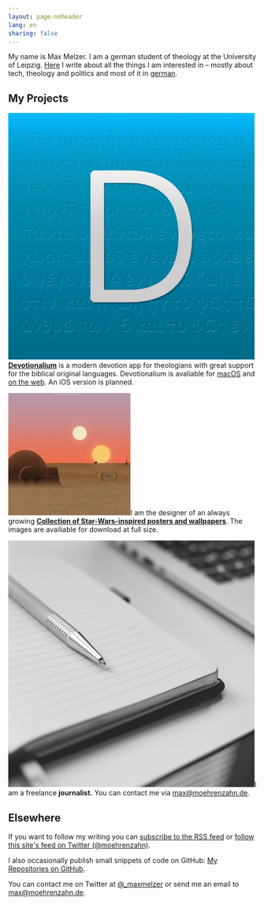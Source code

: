 ```yaml
---
layout: page-noheader
lang: en
sharing: false
---
```


<div class="profile-outer"><div class="profile-image"></div></div>

My name is Max Melzer. I am a german student of theology at the University of Leipzig. [Here](/) I write about all the things I am interested in – mostly about tech, theology and politics and most of it in [german](/).

## My Projects

<a href="http://devotionalium.moehrenzahn.de/mac" target="_blank"><img class="project-image" src="/images/Projekte/devotionalium.jpg" /></a>[**Devotionalium**](http://devotionalium.moehrenzahn.de/mac) is
a modern devotion app for theologians with great support for the biblical original languages. Devotionalium is avaliable for [macOS](http://devotionalium.moehrenzahn.de/mac) and [on the web](http://devotionalium.moehrenzahn.de/). An iOS version is planned.

<div style="clear:both"></div>

<a href="/poster/" target="_blank"><img class="project-image" src="/poster/images/preview_square.jpg" /></a>I am the designer of an always growing [**Collection of Star-Wars-inspired posters and wallpapers**](/poster/). The images are availiable for download at full size.

<div style="clear:both"></div>

<a href="mailto:max@moehrenzahn.de" target="_blank"><img class="project-image" src="/images/Projekte/journalist.jpg" /></a>I am a freelance **journalist.** You can contact me via <max@moehrenzahn.de>.

<div style="clear:both"></div>

## Elsewhere

If you want to follow my writing you can [subscribe to the RSS feed](/en/feed.xml) or [follow this site's feed on Twitter (@moehrenzahn)](https://twitter.com/moehrenzahn).

I also occasionally publish small snippets of code on GitHub: [My Repositories on GitHub](https://github.com/moehrenzahn).

You can contact me on Twitter at [@_maxmelzer](http://www.twitter.com/_maxmelzer) or send me an email to [max@moehrenzahn.de](mailto:max@moehrenzahn.de).